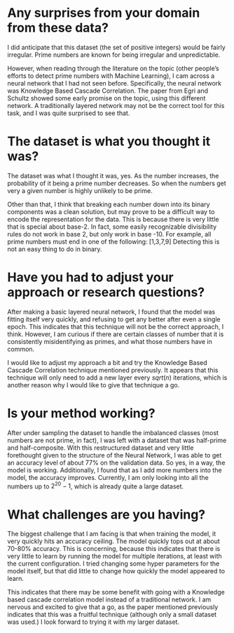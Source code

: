 # Any surprises from your domain from these data?

I did anticipate that this dataset (the set of positive integers) would be fairly irregular. Prime numbers are known for being irregular and unpredictable.

However, when reading through the literature on the topic (other people’s efforts to detect prime numbers with Machine Learning), I cam across a neural network that I had not seen before. Specifically, the neural network was Knowledge Based Cascade Correlation. The paper from Egri and Schultz showed some early promise on the topic, using this different network. A traditionally layered network may not be the correct tool for this task, and I was quite surprised to see that.

# The dataset is what you thought it was?

The dataset was what I thought it was, yes. As the number increases, the probability of it being a prime number decreases. So when the numbers get very a given number is highly unlikely to be prime.

Other than that, I think that breaking each number down into its binary components was a clean solution, but may prove to be a difficult way to encode the representation for the data. This is because there is very little that is special about base-2. In fact, some easily recognizable divisibility rules do not work in base 2, but only work in base -10. For example, all prime numbers must end in one of the following: [1,3,7,9] Detecting this is not an easy thing to do in binary.

# Have you had to adjust your approach or research questions?

After making a basic layered neural network, I found that the model was fitting itself very quickly, and refusing to get any better after even a single epoch. This indicates that this technique will not be the correct approach, I think. However, I am curious if there are certain classes of number that it is consistently misidentifying as primes, and what those numbers have in common. 

I would like to adjust my approach a bit and try the Knowledge Based Cascade Correlation technique mentioned previously. It appears that this technique will only need to add a new layer every $sqrt(n)$ iterations, which is another reason why I would like to give that technique a go.

# Is your method working?

After under sampling the dataset to handle the imbalanced classes (most numbers are not prime, in fact), I was left with a dataset that was half-prime and half-composite. With this restructured dataset and very little forethought given to the structure of the Neural Network, I was able to get an accuracy level of about 77% on the validation data. So yes, in a way, the model is working. Additionally, I found that as I add more numbers into the model, the accuracy improves. Currently, I am only looking into all the numbers up to $2 ^ {20} - 1$, which is already quite a large dataset.

# What challenges are you having?

The biggest challenge that I am facing is that when training the model, it very quickly hits an accuracy ceiling. The model quickly tops out at about 70-80% accuracy. This is concerning, because this indicates that there is very little to learn by running the model for multiple iterations, at least with the current configuration. I tried changing some hyper parameters for the model itself, but that did little to change how quickly the model appeared to learn.

This indicates that there may be some benefit with going with a Knowledge based cascade correlation model instead of a traditional network. I am nervous and excited to give that a go, as the paper mentioned previously indicates that this was a fruitful technique (although only a small dataset was used.) I look forward to trying it with my larger dataset.
